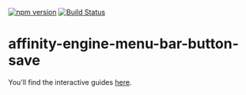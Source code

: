 [![npm version](https://badge.fury.io/js/affinity-engine-menu-bar-button-save.svg)](https://badge.fury.io/js/affinity-engine-menu-bar-button-save)
[![Build Status](https://travis-ci.org/affinity-engine/affinity-engine-menu-bar-button-save.svg?branch=master)](https://travis-ci.org/affinity-engine/affinity-engine-menu-bar-button-save)

# affinity-engine-menu-bar-button-save

You'll find the interactive guides [here](http://www.affinityengine.org/#/components/menu-bar/buttons/save).
